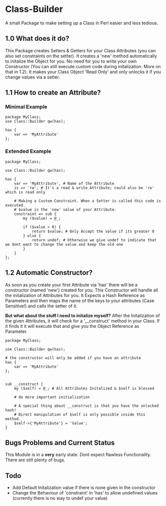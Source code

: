 # Class-Builder
A small Package to make setting up a Class in Perl easier and less tedious.

## 1.0 What does it do?

This Package creates Setters & Getters for your Class Attributes (you can also set constraints on the setter).
It creates a 'new' method automatically to initalize the Object for you. No need for you to write your own Constructor (You can still execute custom code during initalization. More on that in 1.2).
It makes your Class Object 'Read Only' and only unlocks it if you change values via a setter.

## 1.1 How to create an Attribute?

### Minimal Example
    package MyClass;
    use Class::Builder qw(has);
    
    has {
        var => 'MyAttribute'
    };

### Extended Example
    package MyClass;

    use Class::Builder qw(has);

    has {
        var => 'MyAttribute', # Name of the Attribute
        is => 'rw', # It's a read & write Attribute; could also be 'ro' which is read only
        
        # Making a Custom Constraint. When a Setter is called this code is executed.
        # $value is the 'new' value of your Attribute.
        constraint => sub {
            my ($value) = @_;

            if ($value > 0) { 
                return $value; # Only Accept the value if its greater 0
            } else {
                return undef; # Otherwise we give undef to indicate that we dont want to change the value and keep the old one
            }
        }
    };

## 1.2 Automatic Constructor?

As soon as you create your first Attribute via 'has' there will be a constructor (named 'new') created for you.
This Constructor will handle all the initalization of Attributes for you.
It Expects a Hash Reference as Parameters and then maps the name of the keys to your attributes (Case Sensitive!) and calls the setter of it.

**But what about the stuff I need to initalize myself?**
After the Initalization of the given Attributes, it will check for a '__construct' method in your Class. If it finds it it will execute that and give you the Object Reference as Parameter.

    package MyClass;

    use Class::Builder qw(has);

    # the constructor will only be added if you have an attribute
    has {
        var => 'MyAttribute'
    };


    sub __construct {
        my ($self) = @_; # All Attributes Initalized & $self is blessed

        # do more important initialization
        
        # A special thing about __construct is that you have the unlocked hash!
        # Direct manipulation of $self is only possible inside this method.
        $self->{'MyAttribute'} = 'Value'; 
    }


## Bugs Problems and Current Status

This Module is in a **very** early state. Dont expect flawless Functionality. There are still plenty of bugs.


## Todo
- Add Default Initalization value if there is none given in the constructor
- Change the Behaviour of 'constraint' in 'has' to allow undefined values (currently there is no way to undef your value)

